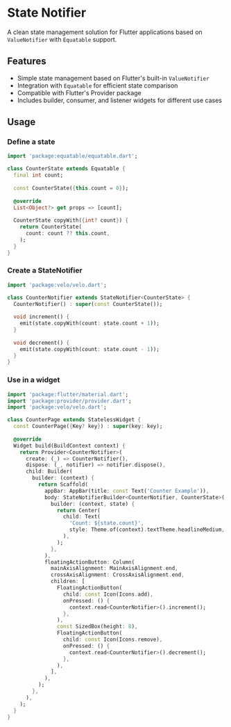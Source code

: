 # State Notifier

A clean state management solution for Flutter applications based on `ValueNotifier` with `Equatable` support.

## Features

- Simple state management based on Flutter's built-in `ValueNotifier`
- Integration with `Equatable` for efficient state comparison
- Compatible with Flutter's Provider package
- Includes builder, consumer, and listener widgets for different use cases

## Usage

### Define a state

```dart
import 'package:equatable/equatable.dart';

class CounterState extends Equatable {
  final int count;
  
  const CounterState({this.count = 0});
  
  @override
  List<Object?> get props => [count];
  
  CounterState copyWith({int? count}) {
    return CounterState(
      count: count ?? this.count,
    );
  }
}
```

### Create a StateNotifier

```dart
import 'package:velo/velo.dart';

class CounterNotifier extends StateNotifier<CounterState> {
  CounterNotifier() : super(const CounterState());
  
  void increment() {
    emit(state.copyWith(count: state.count + 1));
  }
  
  void decrement() {
    emit(state.copyWith(count: state.count - 1));
  }
}
```

### Use in a widget

```dart
import 'package:flutter/material.dart';
import 'package:provider/provider.dart';
import 'package:velo/velo.dart';

class CounterPage extends StatelessWidget {
  const CounterPage({Key? key}) : super(key: key);
  
  @override
  Widget build(BuildContext context) {
    return Provider<CounterNotifier>(
      create: (_) => CounterNotifier(),
      dispose: (_, notifier) => notifier.dispose(),
      child: Builder(
        builder: (context) {
          return Scaffold(
            appBar: AppBar(title: const Text('Counter Example')),
            body: StateNotifierBuilder<CounterNotifier, CounterState>(
              builder: (context, state) {
                return Center(
                  child: Text(
                    'Count: ${state.count}',
                    style: Theme.of(context).textTheme.headlineMedium,
                  ),
                );
              },
            ),
            floatingActionButton: Column(
              mainAxisAlignment: MainAxisAlignment.end,
              crossAxisAlignment: CrossAxisAlignment.end,
              children: [
                FloatingActionButton(
                  child: const Icon(Icons.add),
                  onPressed: () {
                    context.read<CounterNotifier>().increment();
                  },
                ),
                const SizedBox(height: 8),
                FloatingActionButton(
                  child: const Icon(Icons.remove),
                  onPressed: () {
                    context.read<CounterNotifier>().decrement();
                  },
                ),
              ],
            ),
          );
        },
      ),
    );
  }
}
```

